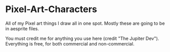 # Pixel-Art-Characters
All of my Pixel art things I draw all in one spot.
Mostly these are going to be in aesprite files.

You must credit me for anything you use here (credit "The Jupiter Dev"). Everything is free, for both commercial and non-commercial.